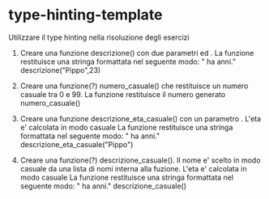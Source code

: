 # type-hinting-template

Utilizzare il type hinting nella risoluzione degli esercizi

1. Creare una funzione descrizione() con due parametri <nome> ed <eta>.
La funzione restituisce una stringa formattata nel seguente modo:
    "<nome> ha <eta> anni."
descrizione("Pippo",23)

2. Creare una funzione(?) numero_casuale() che restituisce un numero casuale tra 0 e 99.
La funzione restituisce il numero generato
numero_casuale()

3. Creare una funzione descrizione_eta_casuale() con un parametro <nome>.
L'eta e' calcolata in modo casuale
La funzione restituisce una stringa formattata nel seguente modo:
    "<nome> ha <eta> anni."
descrizione_eta_casuale("Pippo")

4. Creare una funzione(?) descrizione_casuale().
Il nome e' scelto in modo casuale da una lista di nomi interna alla fuzione.
L'eta e' calcolata in modo casuale
La funzione restituisce una stringa formattata nel seguente modo:
    "<nome> ha <eta> anni."
descrizione_casuale()
